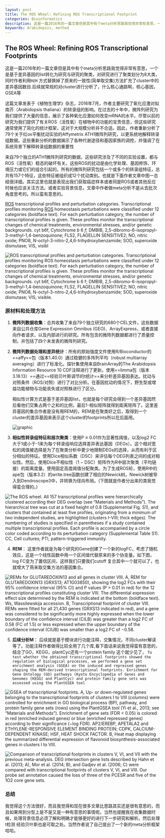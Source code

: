 ```yaml
---
layout: post
title: The ROS Wheel: Refining ROS Transcriptional Footprint
categories: Bioinformatics
description: 这是一篇2016年的一篇文章但是其中有个meta分析思路我觉得非常有意思，一个是基于差异基因的list转化为研究与研究的聚类，对研究进行了聚类划分为8大类，同时作者利用REM 方式替换掉了原来的一致性简单取交集方法扩充了cluster中的差异基因数目.后续就常规的对cluster进行分析了，什么核心通路啊，核心基因，GSEA等
keywords: Arabidopsis, method
---
```


## **The ROS Wheel: Refining ROS Transcriptional Footprints** 

这是一篇2016年的一篇文章但是其中有个meta分析思路我觉得非常有意思，一个是基于差异基因的list转化为研究与研究的聚类，对研究进行了聚类划分为8大类，同时作者利用`REM` 方式替换掉了原来的一致性(简单取交集)方法扩充了cluster中的差异基因数目.后续就常规的对cluster进行分析了，什么核心通路啊，核心基因，GSEA等



这篇文章发表于《植物生理学》杂志，2016年7月，作者主要研究了氧化应激对拟南芥（Arabidopsis thaliana）的转录组的影响。在过去的十年中，微阵列研究为我们提供了大量的信息，展示了各种氧化应激如何改变mRNA的水平。尽管以前的研究为我们提供了有关ROS（活性氧）在植物中的功能的宝贵信息，但这些研究通常使用了简化的统计框架，这对于大规模分析并不合适。因此，作者重新分析了79个关于红ox平衡扰动实验的Affymetrix ATH1微阵列研究，以更系统地解释转录组数据。这些重新分析的数据揭示了各种代谢途径和基因家族的调控，并强调了在系统背景下解释转录组数据的重要性

来自79个独立的ATH1微阵列研究的数据，这些研究涉及了不同的实验设置，都与ROS（活性氧）稳态的破坏有关。这些ROS的扰动是由化学处理、基因修饰、环境压力或它们的组合引起的。所有的微阵列研究包括一个或多个的转录组特征，总共有157个特征，这些特征被组织成12个扰动类别。也就是下面作者文章中图一总结很详细。其实这里也就是表现出我们获取癌症样本或者同是ROS或者其他反应时候也应该关注方法。或者实验背景信息，文章中作者做meta分析不是从去批次角度思考的。所以蛮有意思的。

[ROS](javascript:;) transcriptional profiles and perturbation categories. Transcriptional profiles monitoring [ROS](javascript:;) homeostasis perturbations were classified under 12 categories (boldface text). For each perturbation category, the number of transcriptional profiles is given. These profiles monitor the transcriptional changes of chemical treatments, environmental stresses, and/or genetic backgrounds. cyt b6f, Cytochrome *b* 6 *f*; DMBIB, 2,5-dibromo-6-isopropyl-3-methyl-1,4-benzoquinone; FLS2, FLAGELLIN SENSITIVE2; NO, nitric oxide; PNO8, *N*-octyl-3-nitro-2,4,6-trihydroxybenzamide; SOD, superoxide dismutase; VIS, visibl

![ROS transcriptional profiles and perturbation categories. Transcriptional profiles monitoring ROS homeostasis perturbations were classified under 12 categories (boldface text). For each perturbation category, the number of transcriptional profiles is given. These profiles monitor the transcriptional changes of chemical treatments, environmental stresses, and/or genetic backgrounds. cyt b6f, Cytochrome b  6  f; DMBIB, 2,5-dibromo-6-isopropyl-3-methyl-1,4-benzoquinone; FLS2, FLAGELLIN SENSITIVE2; NO, nitric oxide; PNO8, N-octyl-3-nitro-2,4,6-trihydroxybenzamide; SOD, superoxide dismutase; VIS, visible.](https://oup.silverchair-cdn.com/oup/backfile/Content_public/Journal/plphys/171/3/10.1104_pp.16.00420/3/m_plphys_v171_3_1720_f1.jpeg?Expires=1701730278&Signature=gWgl~3pzbAvl3xLWoV5qcCrejO9X5k2ovC3WVCMKbKHVJL4QqliI~i51EMD-AtvkvJRRWfBxhg9lQiWx~LJ-sHEiRaWih81ksfW99iHKQwC08zaWCpZS295scOIWOl1mvN4NaIEVbDBjPsudG9Cwvt3QQJ4FOVWutnumbH5RdzD3XLflSyMt5Qb3-jC2T4ivdL1izlwJqg2QUVLdFMruIP4INylCEczqjBsnC09FpHsV-SHcxDxNccyMEsUqOf6F~k7WyMUZC5e3I5d5n49tSAh7rD2fiyR37BGf8MpnEl96zCV6~4Ni0Bp31aizGvFO3eV6umrCX5wdt3WAsh2K4Q__&Key-Pair-Id=APKAIE5G5CRDK6RD3PGA)



### 原材料和处理方法

1. **微阵列数据收集**：总共收集了来自79个独立研究的680个CEL文件，这些数据来自公共仓库Gene Expression Omnibus (GEO)、ArrayExpress，或者直接向作者请求，以及内部进行的研究。所有包含的微阵列数据都进行了质量控制，并包括了四个未发表的微阵列研究。

2. **微阵列数据处理和差异统计**：所有的原始强度文件使用R/Bioconductor的==affy==包（版本1.40.0）通过稳健的多阵列平均（robust multiarray averaging）进行了标准化。探针集使用来自BrainArray的The Arabidopsis Information Resource 10 CDF注释进行了更新。使用==limma包（版本3.18.13）==通过==经验贝叶斯调节的t统计==来分析差异基因表达。扰动与对照条件（ROS/对照）进行了对比分析。在基因扰动的情况下，野生型或增益功能植物与功能丧失或对照株进行了区分。

   相似性计算方式是基于差异基因list，也就是每个研究会得到一个差异基因然后看他们交集占两个之和的比例，最后1-相似矩阵就得到距离矩阵了。这里差异基因的集合作者是没有用REM的，REM是在聚类好之后，取得到一个cluster的差异基因来表示这个cluster的footprints所以在后面用。

   ![graphic](https://oup.silverchair-cdn.com/oup/backfile/Content_public/Journal/plphys/171/3/10.1104_pp.16.00420/3/m_plphys_v171_3_1720_equ1.jpeg?Expires=1701730278&Signature=3PYApXWI4r0U~I4rVzitWr1LQdVD4pQ9E3~lrfx9zH5~YWLCWUjoLuTwFgk-WYJLNGiQBBdnq5k5cc7DAhNjVZd4ID~-gU~6gLvM7ZTXvpyOIxKYVNTkMR7TKJO9Rq1ArdDGTgogmHHclqNFADl71CLa-Bv5822vsM0a37X6FUZVUl3IP8BMdcq3kNReja4hF3WL2AHltNGKZ8jeIdl3WLSo6AeZ-XqBGRNJy7zkwHkB9zCgHzSN3YcTuDoVP4x79q7dgeLuifepuZIciZDxsGE3Lt3VWBhvWcSXVCyCvjvpyx4jX5nwMQAxS8Bw0G5dz-no8bmOgxo3bU0v-Bh7xQ__&Key-Pair-Id=APKAIE5G5CRDK6RD3PGA)

3. **相似性转录组特征和层次聚类**：使用P ≤ 0.01作为显著性阈值，以及log2 FC大于1或小于-1来为每个转录组响应选择差异表达基因（DEGs）。这个相对宽松的阈值被选择是为了在聚类分析中更少地限制DEGs的选择，从而有利于区分相似的特征。使用Dice相似系数（DSC）来评估每个DEG列表之间的成对相似性。然后，使用Dice不相似性（1 − DSC）矩阵作为R中层次聚类（平均链接）的距离度量。使用固定高度阈值分配聚类。为了生成ROS轮，使用R中的ape包（版本3.2）的write.tree函数创建了相应的Newick树。Newick树被导入到Dendroscope3中，并转换为径向布局。(下图就是作者分出来的类我觉得蛮合理的。)



![The ROS wheel. All 157 transcriptional profiles were hierarchically clustered according their DEG overlap (see “Materials and Methods”). The hierarchical tree was cut at a fixed height of 0.8 (Supplemental Fig. S1), and clusters that contained at least five profiles, originating from a minimum of two independent studies, are highlighted (clusters I–VIII; thick edges). The numbering of studies is specified in parentheses if a study contained multiple transcriptional profiles. Each profile is accompanied by a circle color coded according to its perturbation category (Supplemental Table S1). CC, Cell cultures; PTI, pattern-triggered immunity.](https://oup.silverchair-cdn.com/oup/backfile/Content_public/Journal/plphys/171/3/10.1104_pp.16.00420/3/m_plphys_v171_3_1720_f2.jpeg?Expires=1701730278&Signature=bZPp9i8jiJl4TGRSsOcaEKMRpTqpZ3sD3imV7HjYlvVX30Ve1RLuPeNHss7lhzKC5G02HSU7aGPqZYY2UMI7KgMekgC0XZ37K2yYABuZJ8G64B4CjsSONpQf1RFtfitRoa2jEh1Jb-5IvcFhLEeLl7jn41DZPoMeWew0kAHWNw8xe2fVVBKBOUAYnulMcJ9NGMkj5uMAOw67OHiv7MUEYf5l68qE-tdCGT70LlkrBig6XRSxnCv4yHe~JCnjTl6DbcaSic9KIHJTnO0hGFLvMaJSsQkgaysYVwjEMWi31kAd~z~Xw1fZ51pN8DcOuxMamDyq49uB~b7Mzlsx5Yjo7g__&Key-Pair-Id=APKAIE5G5CRDK6RD3PGA)


4. **REM**： 这里作者就是为每个研究的Gene创建了一个新的logFC，考虑了随机效应，这是一个线性函数中用一个区间值代替原来的多个协变量。如下图，log FC变为了置信区间，这样我们只要我们cutoff 复合其中一个就可以了，也就增大了燕来取交集方法的基因集合。

![REMs for GLUTAREDOXIN13 and all genes in cluster VIII. A, REM for GLUTAREDOXIN13 (GRXS13; AT1G03850), showing the log2  FCs with their 95% confidence interval (95% CI) and P values (P > 0.01 in red) for the 12 transcriptional profiles constituting cluster VIII. The differential expression effect size determined by the REM is indicated at the bottom (boldface text). Ws, Wassilewskija accession. B, Transcriptional footprint of cluster VIII. REMs were fitted for all 21,430 genes (GRXS13 indicated in red), and a gene was considered to be significantly more highly expressed when the lower boundary of the confidence interval (CILB) was greater than a log2  FC of 0.58 (FC of 1.5) or less expressed when the upper boundary of the confidence interval (CIUB) was smaller than a log2  FC of −0.58.](https://oup.silverchair-cdn.com/oup/backfile/Content_public/Journal/plphys/171/3/10.1104_pp.16.00420/3/m_plphys_v171_3_1720_f4.jpeg?Expires=1701730278&Signature=ilkq~Z-raj0S9uJ02Ap7Gv2aXQMZMfATI-1RmAjyprd98o~84t5m2y6546JKX-JV48h-peUfKKItJpwimXGDvMAU9481W6LCSaCpzsrgAveaC1TRqD~dHy892N0dE-BEsEZk01mQUkYp6jsTr5QypKFH8gpwCoKo3jRyIhi5lQeNUaHHwBMLSlJthKMmt249DZ5OGvJmo7FWpnGKRAihHxJnnTKUJvcoYN6waEfHpx2PWWelhSGBX7-e~uh2AO17CZ~N5AQVfkK8JEGyVu5pVVqaMfT3tX6R8ti7JF1GhrEcUfRDK9XTxigOWQWiv8fYPA9JZQRVlfn6wPiPKKdXeg__&Key-Pair-Id=APKAIE5G5CRDK6RD3PGA)



5. **后续分析M**： 后续就是基于模块进行功能注释，交集情况，不同cluster解读等了。功能注释作者做得比较全用了几个库,看下面话来说我觉得蛮有意思的，结合了GO，KEGG，plantCyc还有一个protein family 这个就少见了，
`To test whether the obtained transcriptional footprints showed the regulation of biological processes, we performed a gene set enrichment analysis (GSEA) on the induced and repressed genes shaping the REM-derived transcriptional footprints. Enrichment for Gene Ontology (GO) pathways (Kyoto Encyclopedia of Genes and Genomes [KEGG] and PlantCyc) and protein family gene sets was assessed using the PlantGSEA tool`



![GSEA of transcriptional footprints. A, Up- or down-regulated genes belonging to the transcriptional footprints of clusters I to VIII (columns) were controlled for enrichment in GO biological process (BP), pathway, and protein family gene sets (rows) using the PlantGSEA tool (Yi et al., 2013; see “Materials and Methods”). Enrichment of gene sets (FDR < 0.05) is colored in red (enriched induced genes) or blue (enriched repressed genes) according to their significance (−log FDR). AP2/EREBP, APETALA2 and ETHYLENE-RESPONSIVE ELEMENT BINDING PROTEIN; CDPK, CALCIUM-DEPENDENT KINASE; HSF, HEAT SHOCK FACTOR. B, Heat map displaying the summarized differential expression of flavonoid biosynthesis-associated genes in clusters I to VIII.](https://oup.silverchair-cdn.com/oup/backfile/Content_public/Journal/plphys/171/3/10.1104_pp.16.00420/3/m_plphys_v171_3_1720_f5.jpeg?Expires=1701730278&Signature=gp4MnF9QDEFsDKnY-EbVrZKRuToJpa1CLckIB4vIjbo9XZiVb7bKgFFMwPSIgBtB~StdTv0pSllK5w94u8vJ96rkxMAE5jFFI8V7vAgOLo3a2ocLDyA64VK27f7UlDfDXy0TURM~E6Ez7YTPFaEXEeUslhnTATf7Pv50eocOWWtPLE1x-ZvYaA~sGBB5lkUJPuAyvDqP6Q5zFvFXyQpHymXrSGXk-F76BmKsJrcKZN9o9lphKkfSRNjw6CUvM39u8tN3EvanHhnCJohQtZ39FhJKSlSVKI10kZqUiyJCyrwqF6R6z3DSuYZu3G5vOEL-qCcxIjH5Oatx2hvYMnpfPw__&Key-Pair-Id=APKAIE5G5CRDK6RD3PGA)

![Comparison of transcriptional footprints in clusters V, VI, and VII with the previous meta-analysis. DEG intersection gene lists described by Hahn et al. (2013; A), Mor et al. (2014; B), and Gadjev et al. (2006; C) were compared with transcriptional footprints of clusters V, VI, and VIII. Our probe set annotation caused the loss of three of the PCESR and five of the 1O2 core gene sets.](https://oup.silverchair-cdn.com/oup/backfile/Content_public/Journal/plphys/171/3/10.1104_pp.16.00420/3/m_plphys_v171_3_1720_f6.jpeg?Expires=1701730278&Signature=zXtgncKhzGb~MUdKhr3xIW1QXljE089WlStKXvGMtXXmHj6YeYExmLYTIqxb8qOHmGTppd18lh6q9DLAUP7i-CkonVzWP6rXgOvTyOrESB9nzo0dtgfxFN9MhxG5Pq2xzoD5F~M2B3Qe~iBXYyZk8k1ZN2mYJVGYlLRolahEz-2bKj~XUCdM3O-aO15LcPiVihuotvjIfy68w4Ii~MJAMCP8hCDV6aFgGIakL~MGVpdI9HRI0v~3mewNM8jzxCFDqSO-7VKGAdtGJFZb9ASLz85S~yqE-8qtcrhEDoNhWteD6r9fpUE5bkzSL9OgUxkaXjNyXQCCYRkg81Hz9O9HkA__&Key-Pair-Id=APKAIE5G5CRDK6RD3PGA)

### 总结
我觉得这个方法很好，而且我觉得和现在很多文章比思路其实还是很有意思的，而且如果用到分型上是不是又是一种有意思的事情呢。当然也提醒我在收集数据时候，处理背景信息必须了解和明确才能够更好的进行下一步研究和解析。然后处理t检测 经验贝叶斯也是可取之处。当然作者说了自己提出了一个新的meta分析框架哈哈。
